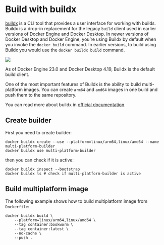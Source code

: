 # Build with buildx

[buildx](https://github.com/docker/buildx) is a CLI tool that provides a user interface for working with builds. Buildx is a drop-in
replacement for the legacy `build` client used in earlier versions of Docker Engine and
Docker Desktop. In newer versions of Docker Desktop and Docker Engine, you’re using Buildx
by default when you invoke the `docker build` command. In earlier versions, to build using
Buildx you would use the `docker buildx build` command.

![](https://docs.docker.com/build/images/build-high-level-arch.png)

As of Docker Engine 23.0 and Docker Desktop 4.19, Buildx is the default build client.

One of the most important features of Buildx is the ability to build multi-platform images.
You can create `arm64` and `amd64` images in one build and push them to the same repository.

You can read more about buildx in [official documentation](https://docs.docker.com/buildx/working-with-buildx/).

## Create builder

First you need to create builder:

```shell
docker buildx create --use --platform=linux/arm64,linux/amd64 --name multi-platform-builder
docker buildx use multi-platform-builder
```

then you can check if it is active:

```shell
docker buildx inspect --bootstrap
docker buildx ls # check if multi-platform-builder is active
```

## Build multiplatform image

The following example shows how to build multiplatform image from `Dockerfile`:

```shell
docker buildx build \
    --platform=linux/arm64,linux/amd64 \
    --tag container:bookworm \
    --tag container:latest \
    --no-cache \
    --push .
```